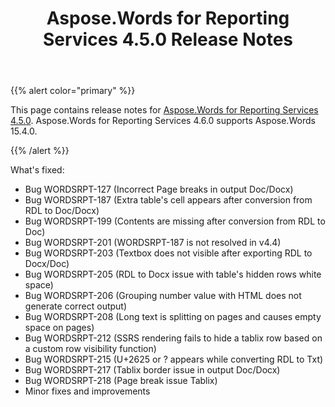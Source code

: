 ﻿---
title: Aspose.Words for Reporting Services 4.5.0 Release Notes
articleTitle: Aspose.Words for Reporting Services 4.5.0 Release Notes
linktitle: Aspose.Words for Reporting Services 4.5.0 Release Notes
description: "Aspose.Words for Reporting Services 4.5.0 Release Notes – the latest updates and fixes."
type: docs
weight: 70
url: /reportingservices/aspose-words-for-reporting-services-4-5-0-release-notes/
---

{{% alert color="primary" %}}

This page contains release notes for [Aspose.Words for Reporting Services 4.5.0](https://downloads.aspose.com/words/reportingservices/new-releases/aspose.words-for-reporting-services-4.5.0-\(zip\)/). Aspose.Words for Reporting Services 4.6.0 supports Aspose.Words 15.4.0.

{{% /alert %}}

What's fixed:

- Bug WORDSRPT-127 (Incorrect Page breaks in output Doc/Docx)
- Bug WORDSRPT-187 (Extra table's cell appears after conversion from RDL to Doc/Docx)
- Bug WORDSRPT-199 (Contents are missing after conversion from RDL to Doc)
- Bug WORDSRPT-201 (WORDSRPT-187 is not resolved in v4.4)
- Bug WORDSRPT-203 (Textbox does not visible after exporting RDL to Docx/Doc)
- Bug WORDSRPT-205 (RDL to Docx issue with table's hidden rows white space)
- Bug WORDSRPT-206 (Grouping number value with HTML does not generate correct output)
- Bug WORDSRPT-208 (Long text is splitting on pages and causes empty space on pages)
- Bug WORDSRPT-212 (SSRS rendering fails to hide a tablix row based on a custom row visibility function)
- Bug WORDSRPT-215 (U+2625 or ? appears while converting RDL to Txt)
- Bug WORDSRPT-217 (Tablix border issue in output Doc/Docx)
- Bug WORDSRPT-218 (Page break issue Tablix)
- Minor fixes and improvements
